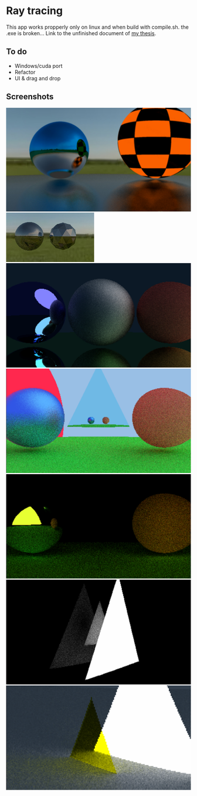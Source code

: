 # Ray tracing
This app works propperly only on linux and when build with compile.sh. the .exe is broken...
Link to the unfinished document of [my thesis](https://docs.google.com/document/d/1KeSsijYhDNzzKu8QZtLVjfMsUvvey8fzT-DooFDNbP4/edit?usp=sharing).

## To do
- Windows/cuda port
- Refactor
- UI & drag and drop

## Screenshots
![screenshot2](./bin/img/antialiasingOn.jpg "roughnes 1")
![screenshot2](./bin/img/comparison.jpg "roughnes 1")
![screenshot2](./bin/img/nice.png "roughnes 1")
![screenshot1](./bin/img/triangles1.png "roughnes 0")
![screenshot1](./bin/img/triangles2.png "roughnes 0")
![screenshot1](./bin/img/triangles3.png "roughnes 0")
![screenshot1](./bin/img/triangles4.png "roughnes 0")
